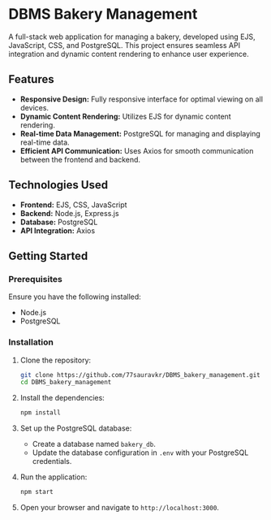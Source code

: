# DBMS Bakery Management

A full-stack web application for managing a bakery, developed using EJS, JavaScript, CSS, and PostgreSQL. This project ensures seamless API integration and dynamic content rendering to enhance user experience.

## Features

- **Responsive Design:** Fully responsive interface for optimal viewing on all devices.
- **Dynamic Content Rendering:** Utilizes EJS for dynamic content rendering.
- **Real-time Data Management:** PostgreSQL for managing and displaying real-time data.
- **Efficient API Communication:** Uses Axios for smooth communication between the frontend and backend.

## Technologies Used

- **Frontend:** EJS, CSS, JavaScript
- **Backend:** Node.js, Express.js
- **Database:** PostgreSQL
- **API Integration:** Axios

## Getting Started

### Prerequisites

Ensure you have the following installed:

- Node.js
- PostgreSQL

### Installation

1. Clone the repository:

    ```bash
    git clone https://github.com/77sauravkr/DBMS_bakery_management.git
    cd DBMS_bakery_management
    ```

2. Install the dependencies:

    ```bash
    npm install
    ```

3. Set up the PostgreSQL database:

    - Create a database named `bakery_db`.
    - Update the database configuration in `.env` with your PostgreSQL credentials.

4. Run the application:

    ```bash
    npm start
    ```

5. Open your browser and navigate to `http://localhost:3000`.
